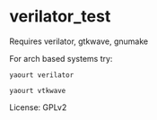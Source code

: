 # verilator_test

Requires verilator, gtkwave, gnumake

For arch based systems try:

`yaourt verilator`

`yaourt vtkwave`


License: GPLv2
